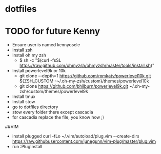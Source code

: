 # dotfiles
# TODO for future Kenny
- Ensure user is named kennyosele
- Install zsh
- Install oh my zsh 
  - $ sh -c "$(curl -fsSL https://raw.github.com/ohmyzsh/ohmyzsh/master/tools/install.sh)"
- Install powerlevel9k or 10k
  - git clone --depth=1 https://github.com/romkatv/powerlevel10k.git ${ZSH_CUSTOM:-~/.oh-my-zsh/custom}/themes/powerlevel10k
  - git clone https://github.com/bhilburn/powerlevel9k.git ~/.oh-my-zsh/custom/themes/powerlevel9k
 - Install tmux
 - Install stow
 - go to dotfiles directory
  - stow every folder there except cascadia
  - for cascadia replace the file, you know how ;)

##VIM
- install plugged
   curl -fLo ~/.vim/autoload/plug.vim --create-dirs \
    https://raw.githubusercontent.com/junegunn/vim-plug/master/plug.vim
- run :PlugInstall 
